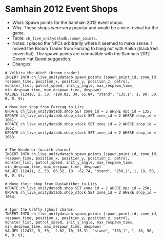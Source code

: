 # Samhain 2012 Event Shops

* What: Spawn points for the Samhain 2012 event shops.
* Why: These shops were very popular and would be a nice revival for the game.
* Table: `ch_live_unitydatadb.spawn_points`.
* Notes: I placed the NPCs arbitrarily where it seemed to make sense. I moved the Broom Trader from Farcrag to hang out with Anika (black/red coven hat). The spawn points are compatible with the Samhain 2012 Coven Hat Quest suggestion.
* Changes:
```
# Velkira the Witch (broom trader)
INSERT INTO ch_live_unitydatadb.spawn_points (spawn_point_id, zone_id, respawn_time, position_x, position_y, position_z, patrol, monster_list, patrol_speed, init_y_angle, max_respawn_time, min_despawn_time, max_despawn_time, despawn)
VALUES (12410, 2, 50, -190.02, 34, 65.84, "stand", "135,1", 1, 90, 50, 0, 0, 0);

# Move her shop from Farcrag to Lirs
UPDATE ch_live_unitydatadb.shop SET zone_id = 2 WHERE npc_id = 135;
UPDATE ch_live_unitydatadb.shop_stock SET zone_id = 2 WHERE shop_id = 1061;
UPDATE ch_live_unitydatadb.shop_stock SET zone_id = 2 WHERE shop_id = 1062;
UPDATE ch_live_unitydatadb.shop_stock SET zone_id = 2 WHERE shop_id = 1063;


# The Wanderer (wraith charms)
INSERT INTO ch_live_unitydatadb.spawn_points (spawn_point_id, zone_id, respawn_time, position_x, position_y, position_z, patrol, monster_list, patrol_speed, init_y_angle, max_respawn_time, min_despawn_time, max_despawn_time, despawn)
VALUES (12411, 2, 50, 66.32, 10, -62.74, "stand", "250,1", 1, 10, 50, 0, 0, 0);

# Move their shop from Dustwhither to Lirs
UPDATE ch_live_unitydatadb.shop SET zone_id = 2 WHERE npc_id = 250;
UPDATE ch_live_unitydatadb.shop_stock SET zone_id = 2 WHERE shop_id = 1064;


# Igor the Crafty (ghoul charms)
INSERT INTO ch_live_unitydatadb.spawn_points (spawn_point_id, zone_id, respawn_time, position_x, position_y, position_z, patrol, monster_list, patrol_speed, init_y_angle, max_respawn_time, min_despawn_time, max_despawn_time, despawn)
VALUES (12412, 5, 50, -2.62, 10, 33.31, "stand", "133,1", 1, 10, 50, 0, 0, 0);
```
